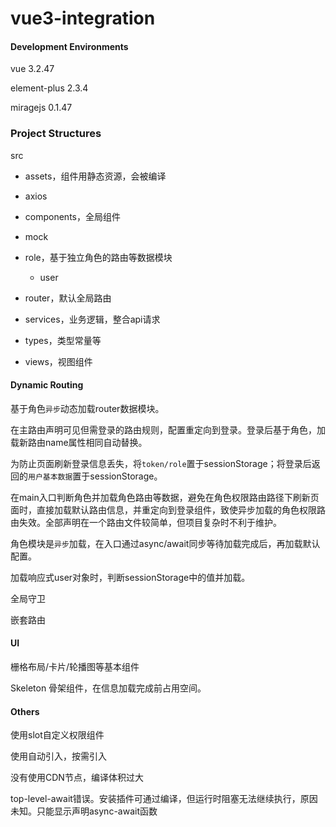 # vue3-integration

#### Development Environments

vue 3.2.47

element-plus 2.3.4

miragejs 0.1.47

### Project Structures

src

- assets，组件用静态资源，会被编译

- axios

- components，全局组件

- mock

- role，基于独立角色的路由等数据模块
  
  - user

- router，默认全局路由

- services，业务逻辑，整合api请求

- types，类型常量等

- views，视图组件

#### Dynamic Routing

基于角色`异步`动态加载router数据模块。

在主路由声明可见但需登录的路由规则，配置重定向到登录。登录后基于角色，加载新路由name属性相同自动替换。

为防止页面刷新登录信息丢失，将`token/role`置于sessionStorage；将登录后返回的`用户基本数据`置于sessionStorage。

在main入口判断角色并加载角色路由等数据，避免在角色权限路由路径下刷新页面时，直接加载默认路由信息，并重定向到登录组件，致使异步加载的角色权限路由失效。全部声明在一个路由文件较简单，但项目复杂时不利于维护。

角色模块是`异步`加载，在入口通过async/await同步等待加载完成后，再加载默认配置。

加载响应式user对象时，判断sessionStorage中的值并加载。

全局守卫

嵌套路由

#### UI

栅格布局/卡片/轮播图等基本组件

Skeleton 骨架组件，在信息加载完成前占用空间。

#### Others

使用slot自定义权限组件

使用自动引入，按需引入

没有使用CDN节点，编译体积过大

top-level-await错误。安装插件可通过编译，但运行时阻塞无法继续执行，原因未知。只能显示声明async-await函数
